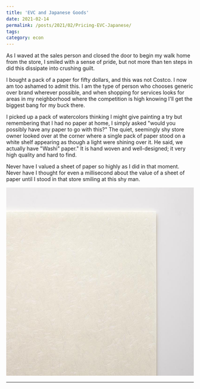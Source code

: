 ```yaml
---
title: 'EVC and Japanese Goods'
date: 2021-02-14
permalink: /posts/2021/02/Pricing-EVC-Japanese/
tags:
category: econ
---
```


As I waved at the sales person and closed the door to begin my walk home from the store, I smiled with a sense of pride, but not more than ten steps in did this dissipate into crushing guilt.

I bought a pack of a paper for fifty dollars, and this was not Costco. I now am too ashamed to admit this. I am the type of person who chooses generic over brand wherever possible, and when shopping for services looks for areas in my neighborhood where the competition is high knowing I'll get the biggest bang for my buck there. 

I picked up a pack of watercolors thinking I might give painting a try but remembering that I had no paper at home, I simply asked "would you possibly have any paper to go with this?" The quiet, seemingly shy store owner looked over at the corner where a single pack of paper stood on a white shelf appearing as though a light were shining over it. He said, we actually have "Washi" paper." It is hand woven and well-designed; it very high quality and hard to find. 

Never have I valued a sheet of paper so highly as I did in that moment. Never have I thought for even a millisecond about the value of a sheet of paper until I stood in that store smiling at this shy man.

![](/images/washi-paper.jpg)

------